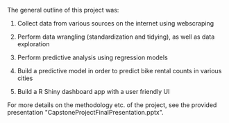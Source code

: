The general outline of this project was:

1. Collect data from various sources on the internet using webscraping

2. Perform data wrangling (standardization and tidying), as well as data exploration

3. Perform predictive analysis using regression models

4. Build a predictive model in order to predict bike rental counts in various cities

5. Build a R Shiny dashboard app with a user friendly UI

   
For more details on the methodology etc. of the project, see the provided presentation "CapstoneProjectFinalPresentation.pptx".

